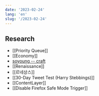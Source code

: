 ```yaml
---
date: '2023-02-24'
lang: 'en'
slug: '/2023-02-24'
---
```


## Research

- [[Priority Queue]]
- [[Economy]]
- [soyoung -- craft](https://craft.so-so.dev/)
- [[Renaissance]]
- [[르네상스]]
- [[30-Day Tweet Test (Harry Stebbings)]]
- [[ContentLayer]]
- [[Disable Firefox Safe Mode Trigger]]
